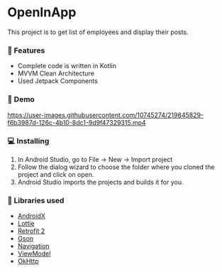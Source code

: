 # OpenInApp
This project is to get list of employees and display their posts.

### 🌟 Features
*   Complete code is written in Kotlin
*   MVVM Clean Architecture
*   Used Jetpack Components

### 🎥 Demo
https://user-images.githubusercontent.com/10745274/219845829-f6b3987d-126c-4b10-8dc1-9d9f47329315.mp4

### 💻  Installing
1.  In Android Studio, go to File -> New -> Import project
2.  Follow the dialog wizard to choose the folder where you cloned the project and click on open.
3.  Android Studio imports the projects and builds it for you.

### 📃 Libraries used
* [AndroidX](https://developer.android.com/jetpack/androidx/) 
* [Lottie](https://github.com/airbnb/lottie-android)
* [Retrofit 2](https://github.com/square/retrofit)
* [Gson](https://github.com/google/gson)
* [Navigation](https://developer.android.com/guide/navigation)
* [ViewModel](https://developer.android.com/topic/libraries/architecture/viewmodel)
* [OkHttp](https://github.com/square/okhttp)
